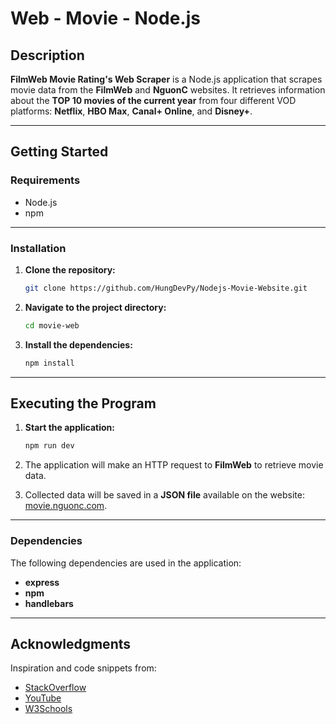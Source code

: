 
# Web - Movie - Node.js  

## Description  
**FilmWeb Movie Rating's Web Scraper** is a Node.js application that scrapes movie data from the **FilmWeb** and **NguonC** websites. It retrieves information about the **TOP 10 movies of the current year** from four different VOD platforms: **Netflix**, **HBO Max**, **Canal+ Online**, and **Disney+**.

---

## Getting Started  

### Requirements  
- Node.js  
- npm  

---

### Installation  
1. **Clone the repository:**  
   ```bash
   git clone https://github.com/HungDevPy/Nodejs-Movie-Website.git
   ```  

2. **Navigate to the project directory:**  
   ```bash
   cd movie-web
   ```  

3. **Install the dependencies:**  
   ```bash
   npm install
   ```  

---

## Executing the Program  

1. **Start the application:**  
   ```bash
   npm run dev
   ```  

2. The application will make an HTTP request to **FilmWeb** to retrieve movie data.  
3. Collected data will be saved in a **JSON file** available on the website: [movie.nguonc.com](https://movie.nguonc.com).  

---

### Dependencies  
The following dependencies are used in the application:  
- **express**  
- **npm**  
- **handlebars**  

---

## Acknowledgments  
Inspiration and code snippets from:  
- [StackOverflow](https://stackoverflow.com/)  
- [YouTube](https://www.youtube.com/)  
- [W3Schools](https://www.w3schools.com/)  
